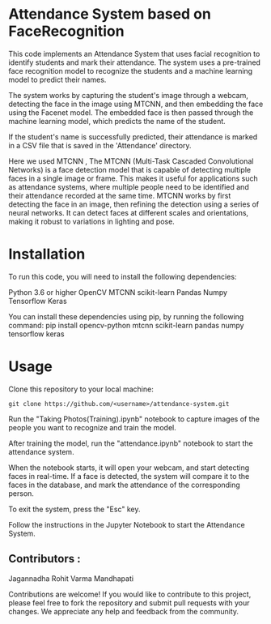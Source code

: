 # **Attendance System based on FaceRecognition**

This code implements an Attendance System that uses facial recognition to identify students and mark their attendance. The system uses a pre-trained face recognition model to recognize the students and a machine learning model to predict their names.

The system works by capturing the student's image through a webcam, detecting the face in the image using MTCNN, and then embedding the face using the Facenet model. The embedded face is then passed through the machine learning model, which predicts the name of the student.

If the student's name is successfully predicted, their attendance is marked in a CSV file that is saved in the 'Attendance' directory.

Here we used MTCNN , The MTCNN (Multi-Task Cascaded Convolutional Networks) is a face detection model that is capable of detecting multiple faces in a single image or frame. This makes it useful for applications such as attendance systems, where multiple people need to be identified and their attendance recorded at the same time. MTCNN works by first detecting the face in an image, then refining the detection using a series of neural networks. It can detect faces at different scales and orientations, making it robust to variations in lighting and pose.

# **Installation**

To run this code, you will need to install the following dependencies:

  Python 3.6 or higher
  OpenCV
  MTCNN
  scikit-learn
  Pandas
  Numpy
  Tensorflow
  Keras
  
You can install these dependencies using pip, by running the following command:
  pip install opencv-python mtcnn scikit-learn pandas numpy tensorflow keras
  
# **Usage**

Clone this repository to your local machine:

    git clone https://github.com/<username>/attendance-system.git

Run the "Taking Photos(Training).ipynb" notebook to capture images of the people you want to recognize and train the model.

After training the model, run the "attendance.ipynb" notebook to start the attendance system.

When the notebook starts, it will open your webcam, and start detecting faces in real-time. If a face is detected, the system will compare it to the faces in the database, and mark the attendance of the corresponding person.

To exit the system, press the "Esc" key.

  
Follow the instructions in the Jupyter Notebook to start the Attendance System.

## Contributors :
  Jagannadha Rohit Varma Mandhapati
  
  Contributions are welcome! If you would like to contribute to this project, please feel free to fork the repository and submit pull requests with your changes. We appreciate any help and feedback from the community.
  


